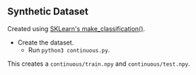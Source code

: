 Synthetic Dataset
---
Created using [SKLearn's make_classification()](https://scikit-learn.org/stable/modules/generated/sklearn.datasets.make_classification.html).

* Create the dataset.
	* Run `python3 continuous.py`.

This creates a `continuous/train.npy` and `continuous/test.npy`.
